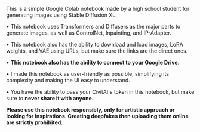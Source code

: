 This is a simple Google Colab notebook made by a high school student for generating images using Stable Diffusion XL.

• This notebook uses Transformers and Diffusers as the major parts to generate images, as well as ControlNet, Inpainting, and IP-Adapter.

• This notebook also has the ability to download and load images, LoRA weights, and VAE using URLs, but make sure the links are the direct ones.

• **This notebook also has the ability to connect to your Google Drive**. 

• I made this notebook as user-friendly as possible, simplifying its complexity and making the UI easy to understand.

• You have the ability to pass your CivitAI's token in this notebook, but make sure to **never share it with anyone**.

**Please use this notebook responsibly, only for artistic approach or looking for inspirations. Creating deepfakes then uploading them online are strictly prohibited.**
